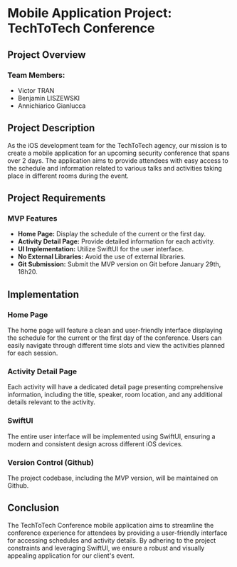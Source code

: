 # Mobile Application Project: TechToTech Conference

## Project Overview

### Team Members:
- Victor TRAN
- Benjamin LISZEWSKI
- Annichiarico Gianlucca

## Project Description

As the iOS development team for the TechToTech agency, our mission is to create a mobile application for an upcoming security conference that spans over 2 days. The application aims to provide attendees with easy access to the schedule and information related to various talks and activities taking place in different rooms during the event.

## Project Requirements

### MVP Features
- **Home Page:** Display the schedule of the current or the first day.
- **Activity Detail Page:** Provide detailed information for each activity.
- **UI Implementation:** Utilize SwiftUI for the user interface.
- **No External Libraries:** Avoid the use of external libraries.
- **Git Submission:** Submit the MVP version on Git before January 29th, 18h20.

## Implementation

### Home Page
The home page will feature a clean and user-friendly interface displaying the schedule for the current or the first day of the conference. Users can easily navigate through different time slots and view the activities planned for each session.

### Activity Detail Page
Each activity will have a dedicated detail page presenting comprehensive information, including the title, speaker, room location, and any additional details relevant to the activity.

### SwiftUI
The entire user interface will be implemented using SwiftUI, ensuring a modern and consistent design across different iOS devices.

### Version Control (Github)
The project codebase, including the MVP version, will be maintained on Github.

## Conclusion

The TechToTech Conference mobile application aims to streamline the conference experience for attendees by providing a user-friendly interface for accessing schedules and activity details. By adhering to the project constraints and leveraging SwiftUI, we ensure a robust and visually appealing application for our client's event.
